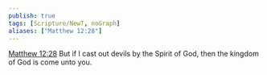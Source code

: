 ```yaml
---
publish: true
tags: [Scripture/NewT, noGraph]
aliases: ["Matthew 12:28"]
---
```

[Matthew 12:28](https://churchofjesuschrist.org/study/scriptures/nt/matt/12?lang=eng&id=p28#p28) But if I cast out devils by the Spirit of God, then the kingdom of God is come unto you.
